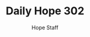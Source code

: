 ---
image: /assets/img/daily-hope-default-artwork.png
title: Daily Hope 302
number: 302
categories:
  - Daily Hope
author: Hope Staff
notes: Daily Hope 302
embed: >-
  <iframe src="https://open.spotify.com/embed/episode/01vp7je74C1wPHCKt2pzqV?utm_source=generator" width="400px" height="102px" frameborder=“0" scrolling=“no”></iframe>
---
